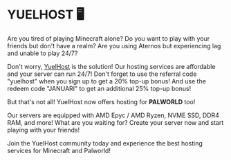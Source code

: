 # YUELHOST 🖥️

Are you tired of playing Minecraft alone? Do you want to play with your friends but don't have a realm? Are you using Aternos but experiencing lag and unable to play 24/7?

Don't worry, [YuelHost](https://yuelhost.com/invite/FireRashkar) is the solution! Our hosting services are affordable and your server can run 24/7! Don't forget to use the referral code "yuelhost" when you sign up to get a 20% top-up bonus! And use the redeem code "JANUARI" to get an additional 25% top-up bonus!

But that's not all! YuelHost now offers hosting for **PALWORLD** too!

Our servers are equipped with AMD Epyc / AMD Ryzen, NVME SSD, DDR4 RAM, and more! What are you waiting for? Create your server now and start playing with your friends!

Join the YuelHost community today and experience the best hosting services for Minecraft and Palworld!
